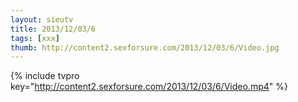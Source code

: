 ```yaml
--- 
layout: sieutv
title: 2013/12/03/6
tags: [xxx]
thumb: http://content2.sexforsure.com/2013/12/03/6/Video.jpg
---
```

{% include tvpro key="http://content2.sexforsure.com/2013/12/03/6/Video.mp4" %} 
